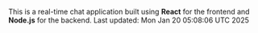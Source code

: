 This is a real-time chat application built using **React** for the frontend and **Node.js** for the backend.
Last updated: Mon Jan 20 05:08:06 UTC 2025

